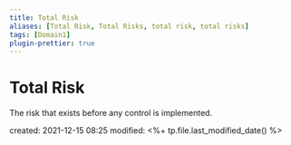 ```yaml
---
title: Total Risk
aliases: [Total Risk, Total Risks, total risk, total risks]
tags: [Domain1]
plugin-prettier: true
---
```


# Total Risk

The risk that exists before any control is implemented.

created: 2021-12-15 08:25
modified: <%+ tp.file.last_modified_date() %>
